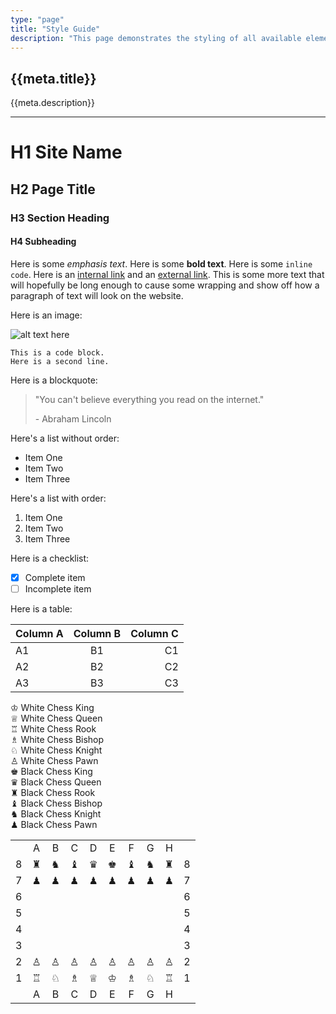 ```yaml
---
type: "page"
title: "Style Guide"
description: "This page demonstrates the styling of all available elements."
---
```


## {{meta.title}}

{{meta.description}}

---

# H1 Site Name

## H2 Page Title

### H3 Section Heading

#### H4 Subheading

Here is some *emphasis text*. Here is some **bold text**. Here is some `inline code`. Here is an [internal link](/) and an [external link](https://github.com). This is some more text that will hopefully be long enough to cause some wrapping and show off how a paragraph of text will look on the website.

Here is an image:

![alt text here](/trees.jpg)

```
This is a code block.
Here is a second line.
```

Here is a blockquote:

> "You can't believe everything you read on the internet."
>
> \- Abraham Lincoln

Here's a list without order:

- Item One
- Item Two
- Item Three

Here's a list with order:

1. Item One
1. Item Two
1. Item Three

Here is a checklist:

- [x] Complete item
- [ ] Incomplete item

Here is a table:

|Column A | Column B | Column C |
|:--------|:--------:|---------:|
| A1      | B1       | C1       |
| A2      | B2       | C2       |
| A3      | B3       | C3       |

&#9812; White Chess King\
&#9813; White Chess Queen\
&#9814; White Chess Rook\
&#9815; White Chess Bishop\
&#9816; White Chess Knight\
&#9817; White Chess Pawn\
&#9818; Black Chess King\
&#9819; Black Chess Queen\
&#9820; Black Chess Rook\
&#9821; Black Chess Bishop\
&#9822; Black Chess Knight\
&#9823; Black Chess Pawn

|   |         |         |         |         |         |         |         |         |   |
|:-:|:-------:|:-------:|:-------:|:-------:|:-------:|:-------:|:-------:|:-------:|:-:|
|   |    A    |    B    |    C    |    D    |    E    |    F    |    G    |    H    |   |
| 8 | &#9820; | &#9822; | &#9821; | &#9819; | &#9818; | &#9821; | &#9822; | &#9820; | 8 |
| 7 | &#9823; | &#9823; | &#9823; | &#9823; | &#9823; | &#9823; | &#9823; | &#9823; | 7 |
| 6 |         |         |         |         |         |         |         |         | 6 |
| 5 |         |         |         |         |         |         |         |         | 5 |
| 4 |         |         |         |         |         |         |         |         | 4 |
| 3 |         |         |         |         |         |         |         |         | 3 |
| 2 | &#9817; | &#9817; | &#9817; | &#9817; | &#9817; | &#9817; | &#9817; | &#9817; | 2 |
| 1 | &#9814; | &#9816; | &#9815; | &#9813; | &#9812; | &#9815; | &#9816; | &#9814; | 1 |
|   |    A    |    B    |    C    |    D    |    E    |    F    |    G    |    H    |   |